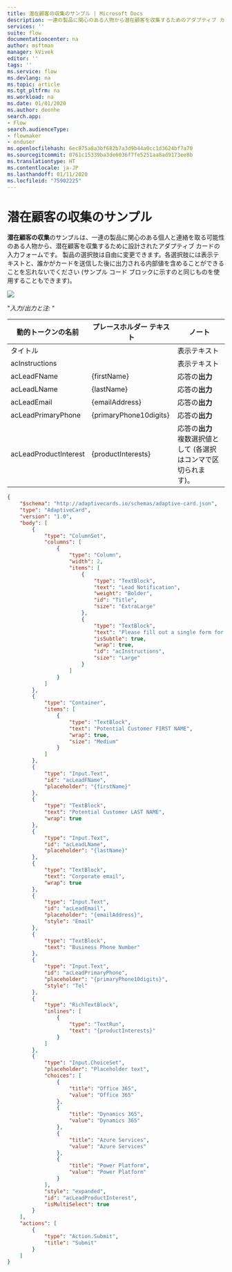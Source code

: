 ```yaml
---
title: 潜在顧客の収集のサンプル | Microsoft Docs
description: 一連の製品に関心のある人物から潜在顧客を収集するためのアダプティブ カードを作成します。
services: ''
suite: flow
documentationcenter: na
author: msftman
manager: kVivek
editor: ''
tags: ''
ms.service: flow
ms.devlang: na
ms.topic: article
ms.tgt_pltfrm: na
ms.workload: na
ms.date: 01/01/2020
ms.author: deonhe
search.app:
- Flow
search.audienceType:
- flowmaker
- enduser
ms.openlocfilehash: 6ec875a8a3bf682b7a3d9b44a0cc1d3624bf7a70
ms.sourcegitcommit: 0761c15339ba3de6036f7fe5251aa8ad9173ee8b
ms.translationtype: HT
ms.contentlocale: ja-JP
ms.lasthandoff: 01/11/2020
ms.locfileid: "75902225"
---
```

# <a name="lead-collection-sample"></a>潜在顧客の収集のサンプル

**潜在顧客の収集**のサンプルは、一連の製品に関心のある個人と連絡を取る可能性のある人物から、潜在顧客を収集するために設計されたアダプティブ カードの入力フォームです。 製品の選択肢は自由に変更できます。各選択肢には表示テキストと、誰かがカードを送信した後に出力される内部値を含めることができることを忘れないでください (サンプル コード ブロックに示すのと同じものを使用することもできます)。

![](media/adaptive-cards/lead-notification.png)

"*入力/出力と注:* "

| 動的トークンの名前    | プレースホルダー テキスト       | ノート                                                                                       |
|-----------------------|------------------------|--------------------------------------|
| タイトル                 |                        | 表示テキスト                                                                                  |
| acInstructions        |                        | 表示テキスト                                                                                  |
| acLeadFName           | {firstName}            | 応答の**出力**                                                                           |
| acLeadLName           | {lastName}             | 応答の**出力**                                                                           |
| acLeadEmail           | {emailAddress}         | 応答の**出力**                                                                           |
| acLeadPrimaryPhone    | {primaryPhone10digits} | 応答の**出力**                                                                           |
| acLeadProductInterest | {productInterests}     | 応答の**出力**  <br>複数選択値として (各選択はコンマで区切られます)。                                                                         |

``` json
{
    "$schema": "http://adaptivecards.io/schemas/adaptive-card.json",
    "type": "AdaptiveCard",
    "version": "1.0",
    "body": [
        {
            "type": "ColumnSet",
            "columns": [
                {
                    "type": "Column",
                    "width": 2,
                    "items": [
                        {
                            "type": "TextBlock",
                            "text": "Lead Notification",
                            "weight": "Bolder",
                            "id": "Title",
                            "size": "ExtraLarge"
                        },
                        {
                            "type": "TextBlock",
                            "text": "Please fill out a single form for each individual expressing interest in our products. ",
                            "isSubtle": true,
                            "wrap": true,
                            "id": "acInstructions",
                            "size": "Large"
                        }
                    ]
                }
            ]
        },
        {
            "type": "Container",
            "items": [
                {
                    "type": "TextBlock",
                    "text": "Potential Customer FIRST NAME",
                    "wrap": true,
                    "size": "Medium"
                }
            ]
        },
        {
            "type": "Input.Text",
            "id": "acLeadFName",
            "placeholder": "{firstName}"
        },
        {
            "type": "TextBlock",
            "text": "Potential Customer LAST NAME",
            "wrap": true
        },
        {
            "type": "Input.Text",
            "id": "acLeadLName",
            "placeholder": "{lastName}"
        },
        {
            "type": "TextBlock",
            "text": "Corporate email",
            "wrap": true
        },
        {
            "type": "Input.Text",
            "id": "acLeadEmail",
            "placeholder": "{emailAddress}",
            "style": "Email"
        },
        {
            "type": "TextBlock",
            "text": "Business Phone Number"
        },
        {
            "type": "Input.Text",
            "id": "acLeadPrimaryPhone",
            "placeholder": "{primaryPhone10digits}",
            "style": "Tel"
        },
        {
            "type": "RichTextBlock",
            "inlines": [
                {
                    "type": "TextRun",
                    "text": "{productInterests}"
                }
            ]
        },
        {
            "type": "Input.ChoiceSet",
            "placeholder": "Placeholder text",
            "choices": [
                {
                    "title": "Office 365",
                    "value": "Office 365"
                },
                {
                    "title": "Dynamics 365",
                    "value": "Dynamics 365"
                },
                {
                    "title": "Azure Services",
                    "value": "Azure Services"
                },
                {
                    "title": "Power Platform",
                    "value": "Power Platform"
                }
            ],
            "style": "expanded",
            "id": "acLeadProductInterest",
            "isMultiSelect": true
        }
    ],
    "actions": [
        {
            "type": "Action.Submit",
            "title": "Submit"
        }
    ]
}
```


